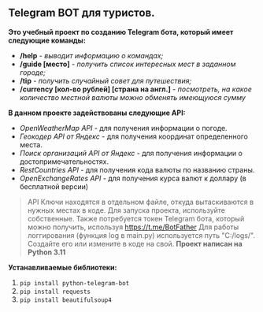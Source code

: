   ## Telegram BOT для туристов.
  **Это учебный проект по созданию Telegram бота, который имеет следующие команды:**

 - **/help** - *выводит информацию о командах;*
 - **/guide [место]** - *получить список интересных мест в заданном городе;*
 - **/tip** - *получить случайный совет для путешествия;*
 - **/currency [кол-во рублей] [страна на англ.]** - *посмотреть, на какое количество местной валюты можно обменять имеющуюся сумму*

**В данном проекте задействованы следующие API:**

 - *OpenWeatherMap API* - для получения информации о погоде.
 - *Геокодер API от Яндекс* - для получения координат определенного места.
 - *Поиск организаций API от Яндекс* - для получения информации о достопримечательностях.
 - *RestCountries API* - для получения кода валюты по названию страны.
 - *OpenExchangeRates API* - для получения курса валют к доллару (в бесплатной версии)

> API Ключи находятся в отдельном файле, откуда вытаскиваются в нужных местах в коде. Для запуска проекта, используйте собственные.
> Также потребуется токен Telegram бота, который можно получить, используя https://t.me/BotFather
> Для работы логгирования (функция log в main.py) используется путь "C:/logs/". Создайте его или измените в коде на свой.
**Проект написан на Python 3.11**

**Устанавливаемые библиотеки:**

 1. `pip install python-telegram-bot`
 2. `pip install requests`
 3. `pip install beautifulsoup4`
